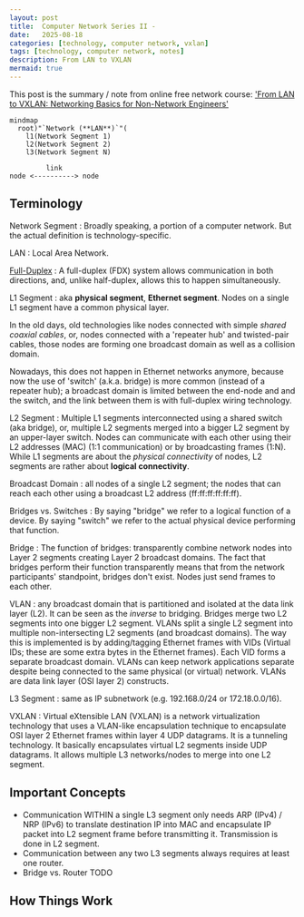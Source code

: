 ```yaml
---
layout: post
title:  Computer Network Series II - 
date:   2025-08-18
categories: [technology, computer network, vxlan]
tags: [technology, computer network, notes]
description: From LAN to VXLAN
mermaid: true
---
```


This post is the summary / note from online free network course: ['From LAN to VXLAN: Networking Basics for Non-Network Engineers'][lan-to-vxlan]


```mermaid
mindmap
  root)"`Network (**LAN**)`"(
    l1(Network Segment 1)
    l2(Network Segment 2)
    l3(Network Segment N)
```

```text
         link
node <----------> node
```

## Terminology

Network Segment
: Broadly speaking, a portion of a computer network. But the actual definition is technology-specific.

LAN
: Local Area Network.

[Full-Duplex][full-duplex]
: A full-duplex (FDX) system allows communication in both directions, and, unlike half-duplex, allows this to happen simultaneously.

L1 Segment
: aka **physical segment**, **Ethernet segment**. Nodes on a single L1 segment have a common physical layer.

In the old days, old technologies like nodes connected with simple *shared coaxial cables*, or, nodes connected
with a 'repeater hub' and twisted-pair cables, those nodes are forming one broadcast domain as well as a collision
domain.

Nowadays, this does not happen in Ethernet networks anymore, because now the use of 'switch' (a.k.a. bridge) is more common
(instead of a repeater hub); a broadcast domain is limited between the end-node and and the switch, and the link between them
is with full-duplex wiring technology.

L2 Segment
: Multiple L1 segments interconnected using a shared switch (aka bridge), or, multiple L2 segments merged into a bigger L2 segment
  by an upper-layer switch. Nodes can communicate with each other using their L2 addresses (MAC) (1:1 communication) or by
  broadcasting frames (1:N). While L1 segments are about the *physical connectivity* of nodes, L2 segments are rather about
  **logical connectivity**.

Broadcast Domain
: all nodes of a single L2 segment; the nodes that can reach each other using a broadcast L2 address (ff:ff:ff:ff:ff:ff).

Bridges vs. Switches
: By saying "bridge" we refer to a logical function of a device.
  By saying "switch" we refer to the actual physical device performing that function.

Bridge
: The function of bridges: transparently combine network nodes into Layer 2 segments creating Layer 2 broadcast domains. The fact
  that bridges perform their function transparently means that from the network participants' standpoint, bridges don't exist.
  Nodes just send frames to each other.

VLAN
: any broadcast domain that is partitioned and isolated at the data link layer (L2). It can be seen as the *inverse* to
  bridging. Bridges merge two L2 segments into one bigger L2 segment. VLANs split a single L2 segment into multiple
  non-intersecting L2 segments (and broadcast domains). The way this is implemented is by adding/tagging Ethernet frames
  with VIDs (Virtual IDs; these are some extra bytes in the Ethernet frames). Each VID forms a separate broadcast domain.
  VLANs can keep network applications separate despite being connected to the same physical (or virtual) network. VLANs
  are data link layer (OSI layer 2) constructs.

L3 Segment
: same as IP subnetwork (e.g. 192.168.0/24 or 172.18.0.0/16).

VXLAN
: Virtual eXtensible LAN (VXLAN) is a network virtualization technology that uses a VLAN-like encapsulation technique to
  encapsulate OSI layer 2 Ethernet frames within layer 4 UDP datagrams. It is a tunneling technology. It basically encapsulates
  virtual L2 segments inside UDP datagrams. It allows multiple L3 networks/nodes to merge into one L2 segment.

## Important Concepts

- Communication WITHIN a single L3 segment only needs ARP (IPv4) / NRP (IPv6) to translate destination IP into MAC and
  encapsulate IP packet into L2 segment frame before transmitting it. Transmission is done in L2 segment.
- Communication between any two L3 segments always requires at least one router.
- Bridge vs. Router TODO

## How Things Work


[lan-to-vxlan]: https://labs.iximiuz.com/courses/computer-networking-fundamentals/from-lan-to-vxlan
[full-duplex]: https://en.wikipedia.org/wiki/Duplex_(telecommunications)#Full_duplex

